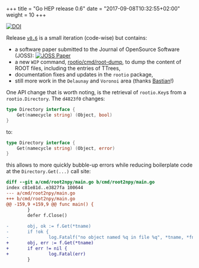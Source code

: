 +++
title = "Go HEP release 0.6"
date = "2017-09-08T10:32:55+02:00"
weight = 10
+++

[![DOI](https://zenodo.org/badge/DOI/10.5281/zenodo.887895.svg)](https://doi.org/10.5281/zenodo.887895)

Release [`v0.6`](https://github.com/go-hep/hep/tree/v0.6) is a small iteration (code-wise) but contains:

- a software paper submitted to the Journal of OpenSource Software (JOSS): [![JOSS Paper](http://joss.theoj.org/papers/0b007c81073186f7c61f95ea26ad7971/status.svg)](http://joss.theoj.org/papers/0b007c81073186f7c61f95ea26ad7971)
- a new `WIP` command, [rootio/cmd/root-dump](https://go-hep.org/x/hep/rootio/cmd/root-dump), to dump the content of ROOT files, including the entries of TTrees,
- documentation fixes and updates in the `rootio` package,
- still more work in the `Delaunay` and `Voronoi` area (thanks [Bastian](https://github.com/Bastiantheone)!)

One API change that is worth noting, is the retrieval of `rootio.Key`s from a `rootio.Directory`.
The `d4823f0` changes:

```go
type Directory interface {
    Get(namecycle string) (Object, bool)
}
```

to:

```go
type Directory interface {
    Get(namecycle string) (Object, error)
}
```

this allows to more quickly bubble-up errors while reducing boilerplate code at the `Directory.Get(...)` call site:

```diff
diff --git a/cmd/root2npy/main.go b/cmd/root2npy/main.go
index c81e81d..e3827fa 100644
--- a/cmd/root2npy/main.go
+++ b/cmd/root2npy/main.go
@@ -159,9 +159,9 @@ func main() {
        }
        defer f.Close()
 
-       obj, ok := f.Get(*tname)
-       if !ok {
-               log.Fatalf("no object named %q in file %q", *tname, *fname)
+       obj, err := f.Get(*tname)
+       if err != nil {
+               log.Fatal(err)
        }
```
